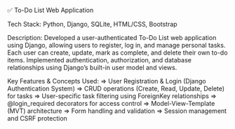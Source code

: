 ✅ To-Do List Web Application

Tech Stack: Python, Django, SQLite, HTML/CSS, Bootstrap

Description:
Developed a user-authenticated To-Do List web application using Django, allowing users to register, log in, and manage personal tasks. Each user can create, update, mark as complete, and delete their own to-do items. Implemented authentication, authorization, and database relationships using Django’s built-in user model and views.

Key Features & Concepts Used:
 => User Registration & Login (Django Authentication System)
 => CRUD operations (Create, Read, Update, Delete) for tasks
 => User-specific task filtering using ForeignKey relationships
 => @login_required decorators for access control
 => Model-View-Template (MVT) architecture
 => Form handling and validation
 => Session management and CSRF protection
  
